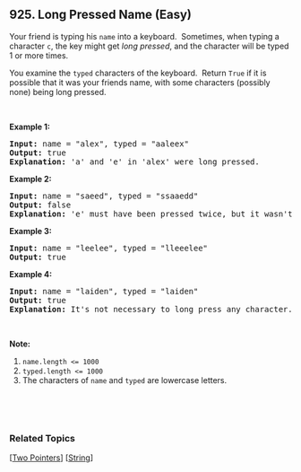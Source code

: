 <!--|This file generated by command(leetcode description); DO NOT EDIT.    |-->
<!--+----------------------------------------------------------------------+-->
<!--|@author    Openset <openset.wang@gmail.com>                           |-->
<!--|@link      https://github.com/openset                                 |-->
<!--|@home      https://github.com/openset/leetcode                        |-->
<!--+----------------------------------------------------------------------+-->

## 925. Long Pressed Name (Easy)

<p>Your friend is typing his <code>name</code>&nbsp;into a keyboard.&nbsp; Sometimes, when typing a character <code>c</code>, the key might get <em>long pressed</em>, and the character will be typed 1 or more times.</p>

<p>You examine the <code>typed</code>&nbsp;characters of the keyboard.&nbsp; Return <code>True</code> if it is possible that it was your friends name, with some characters (possibly none) being long pressed.</p>

<p>&nbsp;</p>

<p><strong>Example 1:</strong></p>

<pre>
<strong>Input: </strong>name = <span id="example-input-1-1">&quot;alex&quot;</span>, typed = <span id="example-input-1-2">&quot;aaleex&quot;</span>
<strong>Output: </strong><span id="example-output-1">true</span>
<strong>Explanation: </strong>'a' and 'e' in 'alex' were long pressed.
</pre>

<div>
<p><strong>Example 2:</strong></p>

<pre>
<strong>Input: </strong>name = <span id="example-input-2-1">&quot;saeed&quot;</span>, typed = <span id="example-input-2-2">&quot;ssaaedd&quot;</span>
<strong>Output: </strong><span id="example-output-2">false</span>
<strong>Explanation: </strong>'e' must have been pressed twice, but it wasn't in the typed output.
</pre>

<div>
<p><strong>Example 3:</strong></p>

<pre>
<strong>Input: </strong>name = <span id="example-input-3-1">&quot;leelee&quot;</span>, typed = <span id="example-input-3-2">&quot;lleeelee&quot;</span>
<strong>Output: </strong><span id="example-output-3">true</span>
</pre>

<div>
<p><strong>Example 4:</strong></p>

<pre>
<strong>Input: </strong>name = <span id="example-input-4-1">&quot;laiden&quot;</span>, typed = <span id="example-input-4-2">&quot;laiden&quot;</span>
<strong>Output: </strong><span id="example-output-4">true</span>
<strong>Explanation: </strong>It's not necessary to long press any character.
</pre>

<p>&nbsp;</p>
</div>
</div>
</div>

<p><strong>Note:</strong></p>

<ol>
	<li><code>name.length &lt;= 1000</code></li>
	<li><code>typed.length &lt;= 1000</code></li>
	<li>The characters of <code>name</code> and <code>typed</code> are lowercase letters.</li>
</ol>

<div>
<p>&nbsp;</p>

<div>
<div>
<div>&nbsp;</div>
</div>
</div>
</div>

### Related Topics
  [[Two Pointers](https://github.com/openset/leetcode/tree/master/tag/two-pointers/README.md)]
  [[String](https://github.com/openset/leetcode/tree/master/tag/string/README.md)]
